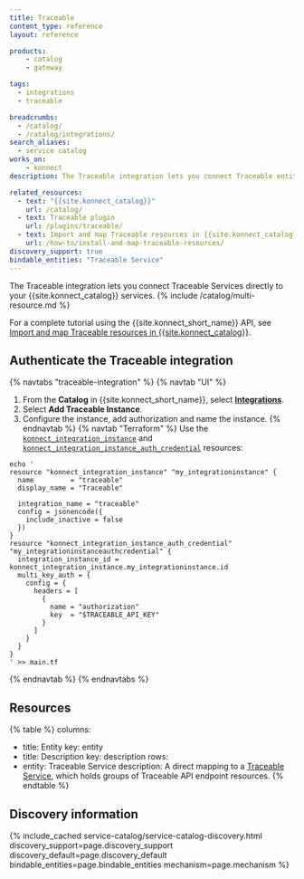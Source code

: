 ```yaml
---
title: Traceable
content_type: reference
layout: reference

products:
    - catalog
    - gateway

tags:
  - integrations
  - traceable

breadcrumbs:
  - /catalog/
  - /catalog/integrations/
search_aliases:
  - service catalog
works_on:
    - konnect
description: The Traceable integration lets you connect Traceable entities directly to your {{site.konnect_catalog}} services.

related_resources:
  - text: "{{site.konnect_catalog}}"
    url: /catalog/
  - text: Traceable plugin
    url: /plugins/traceable/
  - text: Import and map Traceable resources in {{site.konnect_catalog}}
    url: /how-to/install-and-map-traceable-resources/
discovery_support: true
bindable_entities: "Traceable Service"
---
```


The Traceable integration lets you connect Traceable Services directly to your {{site.konnect_catalog}} services.
{% include /catalog/multi-resource.md %}

For a complete tutorial using the {{site.konnect_short_name}} API, see [Import and map Traceable resources in {{site.konnect_catalog}}](/how-to/install-and-map-traceable-resources/).

## Authenticate the Traceable integration

{% navtabs "traceable-integration" %}
{% navtab "UI" %}
1. From the **Catalog** in {{site.konnect_short_name}}, select **[Integrations](https://cloud.konghq.com/us/service-catalog/integrations)**. 
2. Select **Add Traceable Instance**.
3. Configure the instance, add authorization and name the instance. 
{% endnavtab %}
{% navtab "Terraform" %}
Use the [`konnect_integration_instance`](https://github.com/Kong/terraform-provider-konnect/blob/main/examples/resources/integration_instance.tf) and [`konnect_integration_instance_auth_credential`](https://github.com/Kong/terraform-provider-konnect/blob/main/examples/resources/integration_instance_auth_credential.tf) resources:
```hcl
echo '
resource "konnect_integration_instance" "my_integrationinstance" {
  name         = "traceable"
  display_name = "Traceable"

  integration_name = "traceable"
  config = jsonencode({
    include_inactive = false
  })
}
resource "konnect_integration_instance_auth_credential" "my_integrationinstanceauthcredential" {
  integration_instance_id = konnect_integration_instance.my_integrationinstance.id
  multi_key_auth = {
    config = {
      headers = [
        {
          name = "authorization"
          key  = "$TRACEABLE_API_KEY"
        }
      ]
    }
  }
}
' >> main.tf
```
{% endnavtab %}
{% endnavtabs %}

## Resources

<!--vale off-->
{% table %}
columns:
  - title: Entity
    key: entity
  - title: Description
    key: description
rows:
  - entity: Traceable Service
    description: 
      A direct mapping to a [Traceable Service](https://docs.traceable.ai/docs/domains-services-backends), which holds groups of Traceable API endpoint resources.
{% endtable %}
<!--vale on-->

## Discovery information

<!-- vale off-->

{% include_cached service-catalog/service-catalog-discovery.html 
   discovery_support=page.discovery_support
   discovery_default=page.discovery_default
   bindable_entities=page.bindable_entities
   mechanism=page.mechanism %}

<!-- vale on-->



